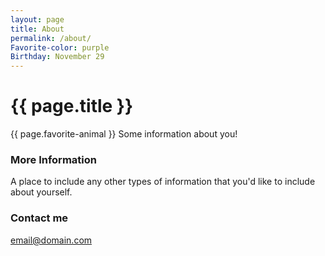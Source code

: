 ```yaml
---
layout: page
title: About
permalink: /about/
Favorite-color: purple
Birthday: November 29
---
```

# {{ page.title }}

{{ page.favorite-animal }}
Some information about you!

### More Information

A place to include any other types of information that you'd like to include about yourself.

### Contact me

[email@domain.com](mailto:email@domain.com)
